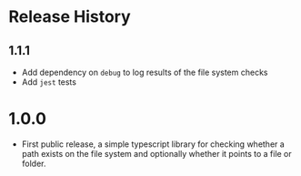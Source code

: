 
# Release History

## 1.1.1

- Add dependency on `debug` to log results of the file system checks
- Add `jest` tests

# 1.0.0

- First public release, a simple typescript library for checking whether a path exists
  on the file system and optionally whether it points to a file or folder. 
